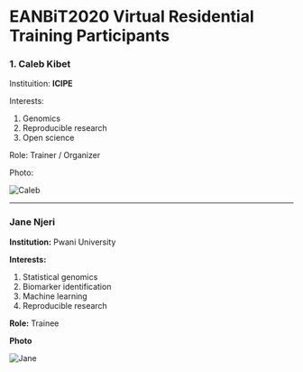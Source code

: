 # EANBiT2020 Virtual Residential Training Participants

### 1. Caleb Kibet
Instituition: **ICIPE**

Interests: 
1. Genomics
1. Reproducible research
1. Open science

Role: Trainer / Organizer

Photo: 

![Caleb](https://avatars2.githubusercontent.com/u/3762127?s=460&u=6207a79932618c06f74b5f21378b27fecc770eb1&v=4)

___

### Jane Njeri
**Institution:** Pwani University

**Interests:**
1. Statistical genomics
2. Biomarker identification
3. Machine learning
4. Reproducible research

**Role:** Trainee

**Photo**

![Jane](https://avatars1.githubusercontent.com/u/55382347?s=400&u=e81f10b26ba6965a206c4b046d13475d6fe0e768&v=4)

